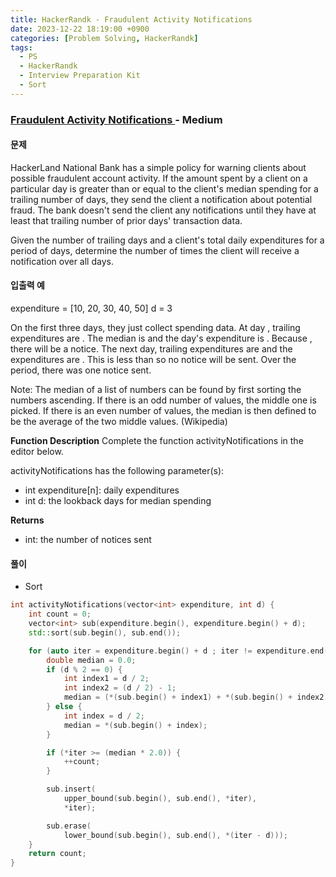 ```yaml
---
title: HackerRandk - Fraudulent Activity Notifications
date: 2023-12-22 18:19:00 +0900
categories: [Problem Solving, HackerRandk]
tags:
  - PS
  - HackerRandk
  - Interview Preparation Kit
  - Sort
---
```


### [ Fraudulent Activity Notifications ](https://www.hackerrank.com/challenges/fraudulent-activity-notifications/problem?h_l=interview&isFullScreen=true&playlist_slugs%5B%5D%5B%5D=interview-preparation-kit&playlist_slugs%5B%5D%5B%5D=sorting) - Medium

#### 문제

HackerLand National Bank has a simple policy for warning clients about possible fraudulent account activity. If the amount spent by a client on a particular day is greater than or equal to the client's median spending for a trailing number of days, they send the client a notification about potential fraud. The bank doesn't send the client any notifications until they have at least that trailing number of prior days' transaction data.

Given the number of trailing days and a client's total daily expenditures for a period of days, determine the number of times the client will receive a notification over all days.

#### 입출력 예

expenditure = [10, 20, 30, 40, 50]
d = 3

On the first three days, they just collect spending data. At day , trailing expenditures are . The median is and the day's expenditure is . Because , there will be a notice. The next day, trailing expenditures are and the expenditures are . This is less than so no notice will be sent. Over the period, there was one notice sent.

Note: The median of a list of numbers can be found by first sorting the numbers ascending. If there is an odd number of values, the middle one is picked. If there is an even number of values, the median is then defined to be the average of the two middle values. (Wikipedia)

**Function Description**
Complete the function activityNotifications in the editor below.

activityNotifications has the following parameter(s):

- int expenditure[n]: daily expenditures
- int d: the lookback days for median spending

**Returns**

- int: the number of notices sent

#### 풀이

- Sort

```cpp
int activityNotifications(vector<int> expenditure, int d) {
    int count = 0;
    vector<int> sub(expenditure.begin(), expenditure.begin() + d);
    std::sort(sub.begin(), sub.end());

    for (auto iter = expenditure.begin() + d ; iter != expenditure.end() ; ++iter) {
        double median = 0.0;
        if (d % 2 == 0) {
            int index1 = d / 2;
            int index2 = (d / 2) - 1;
            median = (*(sub.begin() + index1) + *(sub.begin() + index2)) / 2.0;
        } else {
            int index = d / 2;
            median = *(sub.begin() + index);
        }

        if (*iter >= (median * 2.0)) {
            ++count;
        }

        sub.insert(
            upper_bound(sub.begin(), sub.end(), *iter),
            *iter);

        sub.erase(
            lower_bound(sub.begin(), sub.end(), *(iter - d)));
    }
    return count;
}
```
